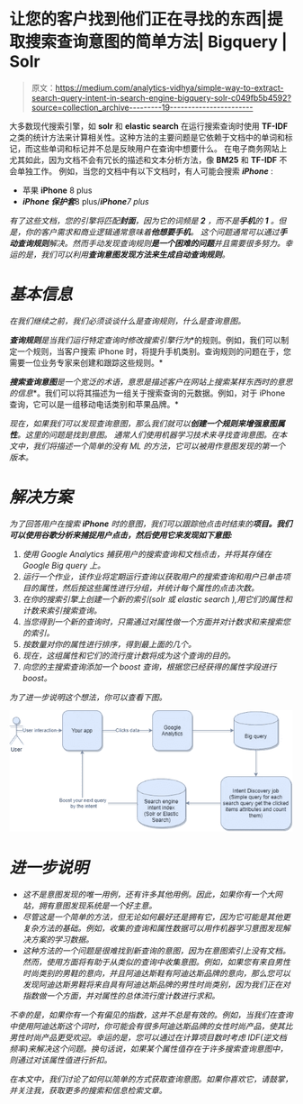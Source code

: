# 让您的客户找到他们正在寻找的东西|提取搜索查询意图的简单方法| Bigquery | Solr

> 原文：<https://medium.com/analytics-vidhya/simple-way-to-extract-search-query-intent-in-search-engine-bigquery-solr-c049fb5b4592?source=collection_archive---------19----------------------->

大多数现代搜索引擎，如 **solr** 和 **elastic search** 在运行搜索查询时使用 **TF-IDF** 之类的统计方法来计算相关性。这种方法的主要问题是它依赖于文档中的单词和标记，而这些单词和标记并不总是反映用户在查询中想要什么。
在电子商务网站上尤其如此，因为文档不会有冗长的描述和文本分析方法，像 **BM25** 和 **TF-IDF** 不会单独工作。
例如，当您的文档中有以下文档时，有人可能会搜索 ***iPhone*** :

*   苹果 **iPhone** 8 plus
*   ***iPhone 保护套***8 plus/***iPhone****7 plus*

*有了这些文档，您的引擎将匹配**封面**，因为它的词频是 **2** ，而不是**手机**的 **1** 。但是，你的客户需求和商业逻辑通常意味着**他想要手机**。
这个问题通常可以通过**手动查询规则**解决。然而手动发现查询规则**是一个困难的问题**并且需要很多努力。幸运的是，我们可以利用**查询意图发现方法来生成自动查询规则**。*

# *基本信息*

*在我们继续之前，我们必须谈谈什么是查询规则，什么是查询意图。*

***查询规则**是当我们运行特定查询时**修改搜索引擎行为**的规则。例如，我们可以制定一个规则，当客户搜索 iPhone 时，将提升手机类别。查询规则的问题在于，您需要一位业务专家来创建和跟踪这些规则。*

***搜索查询意图**是一个宽泛的术语，意思是**描述客户在网站上搜索某样东西时的意思的信息**。我们可以将其描述为一组关于搜索查询的元数据。例如，对于 iPhone 查询，它可以是一组移动电话类别和苹果品牌。*

*现在，如果我们可以发现查询意图，那么我们就可以**创建一个规则来增强意图属性**。这里的问题是找到意图。
通常人们使用机器学习技术来寻找查询意图。在本文中，我们将描述一个简单的没有 ML 的方法，它可以被用作意图发现的第一个版本。*

# ***解决方案***

*为了回答用户在搜索 **iPhone** 时的意图，我们可以跟踪他点击时结束的**项目。我们可以使用谷歌分析来捕捉用户点击，然后使用它来发现如下意图:***

1.  *使用 Google Analytics 捕获用户的搜索查询和文档点击，并将其存储在 Google Big query 上。*
2.  *运行一个作业，该作业将定期运行查询以获取用户的搜索查询和用户已单击项目的属性，然后按这些属性进行分组，并统计每个属性的点击次数。*
3.  *在你的搜索引擎上创建一个新的索引(solr 或 elastic search ),用它们的属性和计数来索引搜索查询。*
4.  *当您得到一个新的查询时，只需通过对属性做一个方面并对计数求和来搜索您的索引。*
5.  *按数量对你的属性进行排序，得到最上面的几个。*
6.  *现在，这组属性和它们的流行度计数将成为这个查询的目的。*
7.  *向您的主搜索查询添加一个 boost 查询，根据您已经获得的属性字段进行 boost。*

*为了进一步说明这个想法，你可以查看下图。*

*![](img/dfde9ccbea2781484cf027f2dad44923.png)*

# *进一步说明*

*   *这不是意图发现的唯一用例，还有许多其他用例。因此，如果你有一个大网站，拥有意图发现系统是一个好主意。*
*   *尽管这是一个简单的方法，但无论如何最好还是拥有它，因为它可能是其他更复杂方法的基础。例如，收集的查询和属性数据可以用作机器学习意图发现解决方案的学习数据。*
*   *这种方法的一个问题是很难找到新查询的意图，因为在意图索引上没有文档。然而，使用方面将有助于从类似的查询中收集意图。例如，如果您有来自男性时尚类别的男鞋的意向，并且阿迪达斯鞋有阿迪达斯品牌的意向，那么您可以发现阿迪达斯男鞋将来自具有阿迪达斯品牌的男性时尚类别，因为我们正在对指数做一个方面，并对属性的总体流行度计数进行求和。*

*不幸的是，如果你有一个有偏见的指数，这并不总是有效的。例如，当我们在查询中使用阿迪达斯这个词时，你可能会有很多阿迪达斯品牌的女性时尚产品，使其比男性时尚产品更受欢迎。幸运的是，您可以通过在计算项目数时考虑 IDF(逆文档频率)来解决这个问题。换句话说，如果某个属性值存在于许多搜索查询意图中，则通过对该属性值进行折扣。*

*在本文中，我们讨论了如何以简单的方式获取查询意图。如果你喜欢它，请鼓掌，并关注我，获取更多的搜索和信息检索文章。*